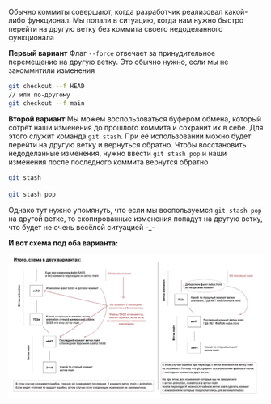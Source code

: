 Обычно коммиты совершают, когда разработчик реализовал какой-либо функционал. Мы попали в ситуацию, когда нам нужно быстро перейти на другую ветку без коммита своего недоделанного функционала

**Первый вариант**
Флаг `--force` отвечает за принудительное перемещение на другую ветку.  Это обычно нужно, если мы не закоммитили изменения

```bash
git checkout --f HEAD
// или по-другому
git checkout --f main
```

**Второй вариант**
Мы можем воспользоваться буфером обмена, который сотрёт наши изменения до прошлого коммита и сохранит их в себе. Для этого служит команда `git stash`. При её использовании можно будет перейти на другую ветку и вернуться обратно. Чтобы восстановить недоделанные изменения, нужно ввести `git stash pop` и наши изменения после последного коммита вернутся обратно 

```bash
git stash

git stash pop
```

Однако тут нужно упомянуть, что если мы воспользуемся `git stash pop` на другой ветке, то скопированные изменения попадут на другую ветку, что будет не очень весёлой ситуацией -_-

**И вот схема под оба варианта:**

![](_png/Pasted%20image%2020221017200319.png)